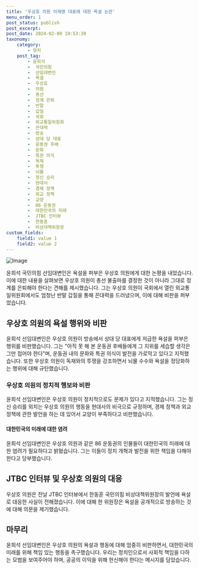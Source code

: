 ```yaml
---
title: '우상호 의원 이재명 대표에 대한 욕설 논란'
menu_order: 1
post_status: publish
post_excerpt: 
post_date: 2024-02-09 19:53:39
taxonomy:
    category:
        - 정치
    post_tag:
        - 윤희석
        -  국민의힘
        -  선임대변인
        -  욕설
        -  우상호
        -  의원
        -  총선
        -  정계 은퇴
        -  반말
        -  갑질
        -  국회
        -  외교통일위원회
        -  꼰대력
        -  방송
        -  상대 당 대표
        -  운동권 후배
        -  문화
        -  특권 의식
        -  독재
        -  투쟁
        -  뇌물
        -  정신 승리
        -  현대사
        -  경제 정책
        -  외교 정책
        -  교양
        -  86 운동권
        -  대한민국의 미래
        -  JTBC 인터뷰
        -  한동훈
        -  비상대책위원장
custom_fields:
    field1: value 1
    field2: value 2
---
```


![Image](https://imgnews.pstatic.net/image/029/2024/02/09/0002854440_001_20240209131001097.jpg?type=w647)

윤희석 국민의힘 선임대변인은 욕설을 퍼부은 우상호 의원에게 대한 논평을 내었습니다. 이에 대한 내용을 살펴보면 우상호 의원이 총선 불출마를 결정한 것이 아니라 그대로 정계를 은퇴해야 한다는 견해를 제시했습니다. 그는 우상호 의원이 국회에서 열린 외교통일위원회에서도 엄청난 반말 갑질을 통해 꼰대력을 드러냈으며, 이에 대해 비판을 퍼부었습니다. 
## 우상호 의원의 욕설 행위와 비판
윤희석 선임대변인은 우상호 의원이 방송에서 상대 당 대표에게 저급한 욕설을 퍼부은 행위를 비판했습니다. 그는 "아직 못 해 본 운동권 후배들에게 그 지위를 세습할 생각은 그만 접어야 한다"며, 운동권 내의 문화와 특권 의식이 발전을 가로막고 있다고 지적했습니다. 또한 우상호 의원이 독재와의 투쟁을 강조하면서 뇌물 수수와 욕설을 정당화하는 행위에 대해 규탄했습니다.
### 우상호 의원의 정치적 행보와 비판
윤희석 선임대변인은 우상호 의원이 정치적으로도 문제가 있다고 지적했습니다. 그는 정신 승리를 외치는 우상호 의원의 행동을 현대사의 비극으로 규정하며, 경제 정책과 외교 정책에 관한 발언을 하는 데 있어서 교양이 부족하다고 비판했습니다. 
#### 대한민국의 미래에 대한 염려
윤희석 선임대변인은 우상호 의원과 같은 86 운동권의 인물들이 대한민국의 미래에 대한 염려가 필요하다고 밝혔습니다. 그는 이들이 정치 개혁과 발전을 위한 책임을 다해야 한다고 당부했습니다.
## JTBC 인터뷰 및 우상호 의원의 대응
우상호 의원은 전날 JTBC 인터뷰에서 한동훈 국민의힘 비상대책위원장의 발언에 욕설로 대응한 사실이 전해졌습니다. 이에 대해 한 위원장은 욕설을 공개적으로 방송하는 것에 대해 의문을 제기했습니다.
## 마무리
윤희석 선임대변인은 우상호 의원의 욕설과 행동에 대해 엄중히 비판하면서, 대한민국의 미래를 위해 책임 있는 행동을 촉구했습니다. 우리는 정치인으로서 사회적 책임을 다하는 모범을 보여주어야 하며, 공공의 이익을 위해 헌신해야 한다는 메시지를 담았습니다.
